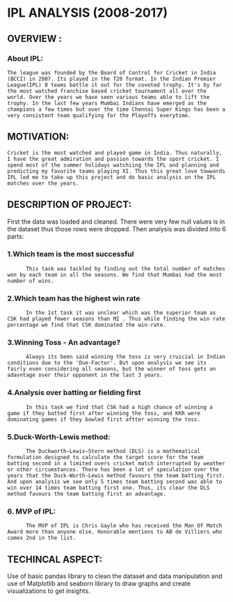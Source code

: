 # IPL ANALYSIS (2008-2017)

## OVERVIEW : 
### About IPL:
    The league was founded by the Board of Control for Cricket in India (BCCI) in 2007. Its played in the T20 format. In the Indian Premier League(IPL) 8 teams battle it out for the coveted trophy. It's by far the most watched franchise based cricket tournament all over the world. Over the years we have seen various teams able to lift the trophy. In the last few years Mumbai Indians have emerged as the champions a few times but over the time Chennai Super Kings has been a very consistent team qualifying for the Playoffs everytime.

## MOTIVATION:
    Cricket is the most watched and played game in India. Thus naturally, I have the great admiration and passion towards the sport cricket. I spend most of the summer holidays watchiing the IPL and planning and predicting my favorite teams playing XI. Thus this great love towwards IPL led me to take up this project and do basic analysis on the IPL matches over the years.

## DESCRIPTION OF PROJECT:
First the data was loaded and cleaned. There were very few null values is in the dataset thus those rows were dropped.
Then analysis was divided into 6 parts:
  ### 1.Which team is the most successful
          This task was tackled by finding out the total number of matches won by each team in all the seasons. We find that Mumbai had the most number of wins.
  ### 2.Which team has the highest win rate
          In the 1st task it was unclear which was the superior team as CSK had played fewer seasons than MI . Thus while finding the win rate percentage we find that CSK dominated the win-rate.
  ### 3.Winning Toss - An advantage?
          Always its been said winning the toss is very cruicial in Indian conditions due to the 'Due-Factor'. But upon analysis we see its fairly even considering all seasons, but the winner of toss gets an adavntage over their opponent in the last 3 years.
  ### 4.Analysis over batting or fielding first
          In this task we find that CSK had a high chance of winning a game if they batted first after winning the toss, and KKR were dominating games if they bowled first aftter winning the toss.
  ### 5.Duck-Worth-Lewis method:
          The Duckworth–Lewis–Stern method (DLS) is a mathematical formulation designed to calculate the target score for the team batting second in a limited overs cricket match interrupted by weather or other circumstances. There has been a lot of speculation over the years that the Duck-Worth-Lewis method favours the team batting first. And upon analysis we see only 5 times team batting second was able to win over 14 times team batting first one. Thus, its clear the DLS method favours the team batting first an advantage.
  ### 6. MVP of IPL:
          The MVP of IPL is Chris Gayle who has received the Man Of Match Award more than anyone else. Honorable mentions to AB de Villiers who comes 2nd in the list.
    
## TECHINCAL ASPECT:
Use of basic pandas library to clean the dataset and data manipulation and use of Matplotlib and seaborn library to draw graphs and create visualizations to get insights. 
       
  
